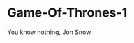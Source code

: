 # Game-Of-Thrones-1
<head>
<title> Game Of Thrones </title>
</head>
<body>
You know nothing, Jon Snow
</body>
